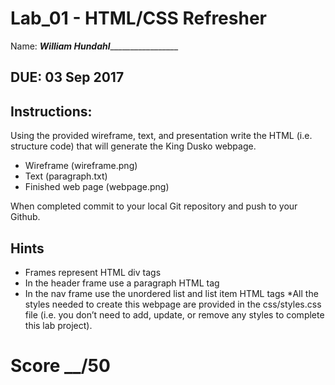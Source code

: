 # Lab_01 - HTML/CSS Refresher
Name: ___________William Hundahl____________________________

## DUE: 03 Sep 2017

## Instructions:

Using the provided wireframe, text, and presentation write the HTML (i.e. structure code) that will generate the King Dusko webpage.

* Wireframe (wireframe.png)
* Text (paragraph.txt)
* Finished web page (webpage.png)

When completed commit to your local Git repository and push to your Github.

## Hints

* Frames represent HTML div tags
* In the header frame use a paragraph HTML tag
* In the nav frame use the unordered list and list item HTML tags
*All the styles needed to create this webpage are provided in the css/styles.css file (i.e. you don’t need to add, update, or remove any styles to complete this lab project).

# Score __/50
